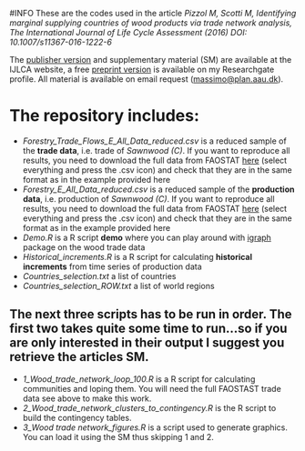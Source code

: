 #INFO
These are the codes used in the article _Pizzol M, Scotti M, Identifying marginal supplying countries of wood products via trade network analysis, The International Journal of Life Cycle Assessment (2016) DOI: 10.1007/s11367-016-1222-6_

The [publisher version](http://link.springer.com/article/10.1007/s11367-016-1222-6) and supplementary material (SM) are available at the IJLCA website, a free [preprint version](https://www.researchgate.net/publication/309890664_Identifying_marginal_supplying_countries_of_wood_products_via_trade_network_analysis) is available on my Researchgate profile. All material is available on email request (massimo@plan.aau.dk).

# The repository includes:
* _Forestry_Trade_Flows_E_All_Data_reduced.csv_ is a reduced sample of the **trade data**, i.e. trade of _Sawnwood (C)_. If you want to reproduce all results, you need to download the full data from FAOSTAT [here](http://faostat3.fao.org/download/F/FT/E) (select everything and press the .csv icon) and check that they are in the same format as in the example provided here
* _Forestry_E_All_Data_reduced.csv_ is a reduced sample of the **production data**, i.e. production of _Sawnwood (C)_. If you want to reproduce all results, you need to download the full data from FAOSTAT [here](http://faostat3.fao.org/download/F/FO/E) (select everything and press the .csv icon) and check that they are in the same format as in the example provided here
* _Demo.R_ is a R script **demo** where you can play around with [igraph](http://igraph.org/redirect.html) package on the wood trade data
* _Historical_increments.R_ is a R script for calculating **historical increments** from time series of production data
* _Countries_selection.txt_ a list of countries
* _Countries_selection_ROW.txt_ a list of world regions

## The next three scripts has to be run in order. The first two takes quite some time to run...so if you are only interested in their output I suggest you retrieve the articles SM.
* _1_Wood_trade_network_loop_100.R_ is a R script for calculating communities and loping them. You will need the full FAOSTAST trade data see above to make this work.
* _2_Wood_trade_network_clusters_to_contingency.R_ is the R script to build the contingency tables.
* _3_Wood trade network_figures.R_ is a script used to generate graphics. You can load it using the SM thus skipping 1 and 2.
